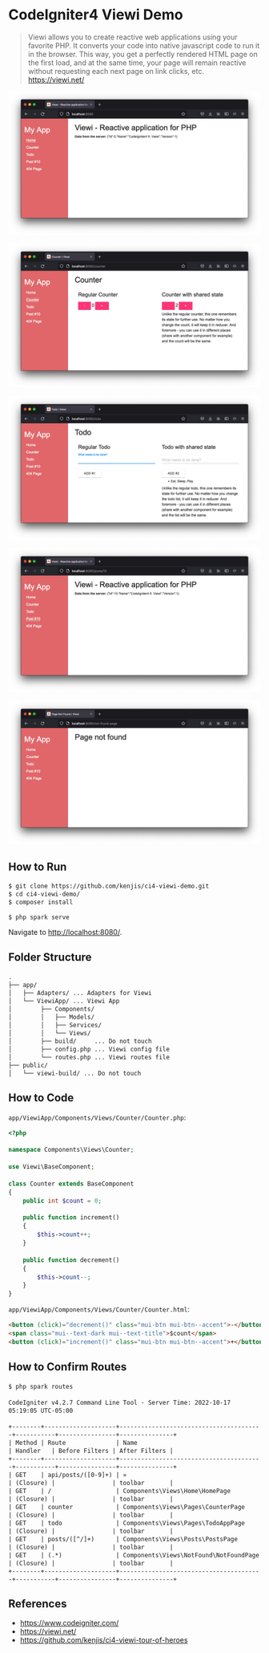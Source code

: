 # CodeIgniter4 Viewi Demo

> Viewi allows you to create reactive web applications using your favorite PHP. It converts your code into native javascript code to run it in the browser. This way, you get a perfectly rendered HTML page on the first load, and at the same time, your page will remain reactive without requesting each next page on link clicks, etc.
https://viewi.net/

![](docs/01-home.png)

![](docs/02-counter.png)

![](docs/03-todo.png)

![](docs/04-post.png)

![](docs/05-not-found.png)

## How to Run

```console
$ git clone https://github.com/kenjis/ci4-viewi-demo.git
$ cd ci4-viewi-demo/
$ composer install
```

```console
$ php spark serve
```

Navigate to <http://localhost:8080/>.

## Folder Structure

```
.
├── app/
│   ├── Adapters/ ... Adapters for Viewi
│   └── ViewiApp/ ... Viewi App
│        ├── Components/
│        │   ├── Models/
│        │   ├── Services/
│        │   └── Views/
│        ├── build/     ... Do not touch
│        ├── config.php ... Viewi config file
│        └── routes.php ... Viewi routes file
├── public/
│   └── viewi-build/ ... Do not touch
```

## How to Code

`app/ViewiApp/Components/Views/Counter/Counter.php`:
```php
<?php

namespace Components\Views\Counter;

use Viewi\BaseComponent;

class Counter extends BaseComponent
{
    public int $count = 0;

    public function increment()
    {
        $this->count++;
    }

    public function decrement()
    {
        $this->count--;
    }
}
```

`app/ViewiApp/Components/Views/Counter/Counter.html`:
```html
<button (click)="decrement()" class="mui-btn mui-btn--accent">-</button>
<span class="mui--text-dark mui--text-title">$count</span>
<button (click)="increment()" class="mui-btn mui-btn--accent">+</button>
```

## How to Confirm Routes

```console
$ php spark routes

CodeIgniter v4.2.7 Command Line Tool - Server Time: 2022-10-17 05:19:05 UTC-05:00

+--------+--------------------+----------------------------------------+-----------+----------------+---------------+
| Method | Route              | Name                                   | Handler   | Before Filters | After Filters |
+--------+--------------------+----------------------------------------+-----------+----------------+---------------+
| GET    | api/posts/([0-9]+) | »                                      | (Closure) |                | toolbar       |
| GET    | /                  | Components\Views\Home\HomePage         | (Closure) |                | toolbar       |
| GET    | counter            | Components\Views\Pages\CounterPage     | (Closure) |                | toolbar       |
| GET    | todo               | Components\Views\Pages\TodoAppPage     | (Closure) |                | toolbar       |
| GET    | posts/([^/]+)      | Components\Views\Posts\PostsPage       | (Closure) |                | toolbar       |
| GET    | (.*)               | Components\Views\NotFound\NotFoundPage | (Closure) |                | toolbar       |
+--------+--------------------+----------------------------------------+-----------+----------------+---------------+
```

## References

- https://www.codeigniter.com/
- https://viewi.net/
- https://github.com/kenjis/ci4-viewi-tour-of-heroes
